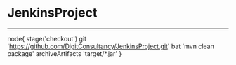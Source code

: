 # JenkinsProject

 * * * * *
 
node{
stage('checkout')
git 'https://github.com/DigitConsultancy/JenkinsProject.git'
bat 'mvn clean package'
archiveArtifacts 'target/*.jar'
}
